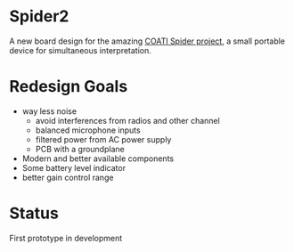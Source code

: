# Spider2
A new board design for the amazing [COATI Spider project](https://coati.pimienta.org/electronics/spider/), a small portable device for simultaneous interpretation.

# Redesign Goals
- way less noise
    * avoid interferences from radios and other channel
    * balanced microphone inputs
    * filtered power from AC power supply
    * PCB with a groundplane
- Modern and better available components
- Some battery level indicator
- better gain control range

# Status
First prototype in development